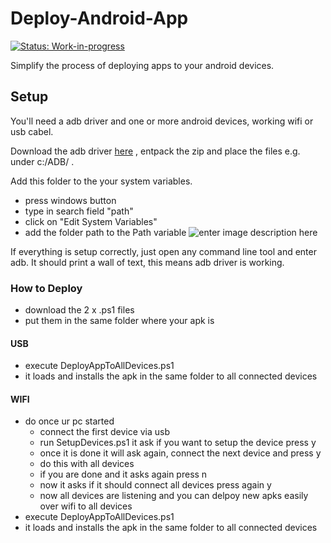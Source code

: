 
# Deploy-Android-App 
[![Status: Work-in-progress](https://img.shields.io/badge/status-work--in--progress-orange)](https://github.com/SradnickDev/Deploy-Android-App)

Simplify the process of deploying apps to your android devices. 


## Setup

You'll need a adb driver and one or more android devices, working wifi or usb cabel.

Download the adb driver [here](https://dl.google.com/android/repository/platform-tools_r30.0.1-windows.zip) , entpack the zip and place the files e.g. under c:/ADB/ .

Add this folder to the your system variables.
 - press windows button
 - type in search field "path"
 - click on "Edit System Variables"
 - add the folder path to the Path variable
![enter image description here](https://docs.telerik.com/teststudio/img/features/test-runners/add-path-environment-variables/fig10.png)



If everything is setup correctly, just open any command line tool and enter adb.
It should print a wall of text, this means adb driver is working.


### How to Deploy
- download the 2 x .ps1 files
- put them in the same folder where your apk is
#### USB
- execute DeployAppToAllDevices.ps1
- it loads and installs the apk in the same folder to all connected devices
#### WIFI

- do once ur pc started
  - connect the first device via usb
  - run SetupDevices.ps1 it ask if you want to setup the device press y  
  - once it is done it will ask again, connect the next device and press y  
  - do this with all devices  
  - if you are done and it asks again press n  
  - now it asks if it should connect all devices press again y  
  - now all devices are listening and you can delpoy new apks easily over wifi to all devices
 - execute DeployAppToAllDevices.ps1
 -  it loads and installs the apk in the same folder to all connected devices 


